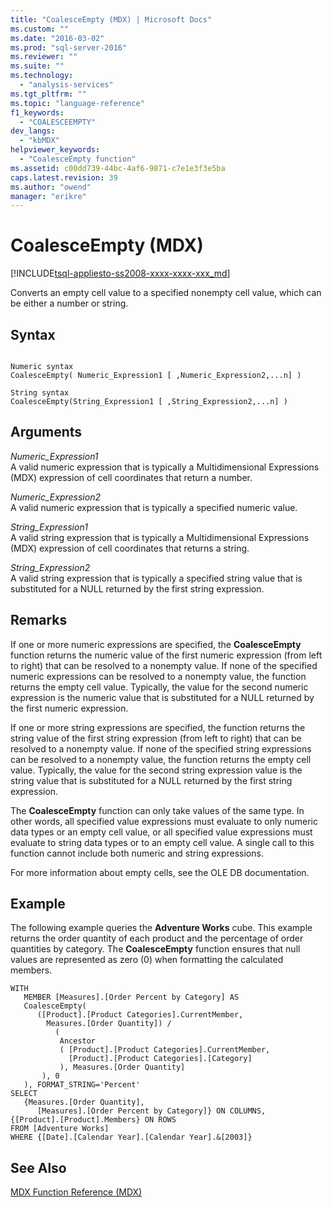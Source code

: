 ```yaml
---
title: "CoalesceEmpty (MDX) | Microsoft Docs"
ms.custom: ""
ms.date: "2016-03-02"
ms.prod: "sql-server-2016"
ms.reviewer: ""
ms.suite: ""
ms.technology: 
  - "analysis-services"
ms.tgt_pltfrm: ""
ms.topic: "language-reference"
f1_keywords: 
  - "COALESCEEMPTY"
dev_langs: 
  - "kbMDX"
helpviewer_keywords: 
  - "CoalesceEmpty function"
ms.assetid: c00dd739-44bc-4af6-9871-c7e1e3f3e5ba
caps.latest.revision: 39
ms.author: "owend"
manager: "erikre"
---
```

# CoalesceEmpty (MDX)
[!INCLUDE[tsql-appliesto-ss2008-xxxx-xxxx-xxx_md](../a9retired/includes/tsql-appliesto-ss2008-xxxx-xxxx-xxx-md.md)]

  Converts an empty cell value to a specified nonempty cell value, which can be either a number or string.  
  
## Syntax  
  
```  
  
Numeric syntax  
CoalesceEmpty( Numeric_Expression1 [ ,Numeric_Expression2,...n] )  
  
String syntax  
CoalesceEmpty(String_Expression1 [ ,String_Expression2,...n] )  
```  
  
## Arguments  
 *Numeric_Expression1*  
 A valid numeric expression that is typically a Multidimensional Expressions (MDX) expression of cell coordinates that return a number.  
  
 *Numeric_Expression2*  
 A valid numeric expression that is typically a specified numeric value.  
  
 *String_Expression1*  
 A valid string expression that is typically a Multidimensional Expressions (MDX) expression of cell coordinates that returns a string.  
  
 *String_Expression2*  
 A valid string expression that is typically a specified string value that is substituted for a NULL returned by the first string expression.  
  
## Remarks  
 If one or more numeric expressions are specified, the **CoalesceEmpty** function returns the numeric value of the first numeric expression (from left to right) that can be resolved to a nonempty value. If none of the specified numeric expressions can be resolved to a nonempty value, the function returns the empty cell value. Typically, the value for the second numeric expression is the numeric value that is substituted for a NULL returned by the first numeric expression.  
  
 If one or more string expressions are specified, the function returns the string value of the first string expression (from left to right) that can be resolved to a nonempty value. If none of the specified string expressions can be resolved to a nonempty value, the function returns the empty cell value. Typically, the value for the second string expression value is the string value that is substituted for a NULL returned by the first string expression.  
  
 The **CoalesceEmpty** function can only take values of the same type. In other words, all specified value expressions must evaluate to only numeric data types or an empty cell value, or all specified value expressions must evaluate to string data types or to an empty cell value. A single call to this function cannot include both numeric and string expressions.  
  
 For more information about empty cells, see the OLE DB documentation.  
  
## Example  
 The following example queries the **Adventure Works** cube. This example returns the order quantity of each product and the percentage of order quantities by category. The **CoalesceEmpty** function ensures that null values are represented as zero (0) when formatting the calculated members.  
  
```  
WITH   
   MEMBER [Measures].[Order Percent by Category] AS  
   CoalesceEmpty(   
      ([Product].[Product Categories].CurrentMember,  
        Measures.[Order Quantity]) /   
          (  
           Ancestor  
           ( [Product].[Product Categories].CurrentMember,   
             [Product].[Product Categories].[Category]  
           ), Measures.[Order Quantity]  
       ), 0  
   ), FORMAT_STRING='Percent'  
SELECT   
   {Measures.[Order Quantity],  
      [Measures].[Order Percent by Category]} ON COLUMNS,  
{[Product].[Product].Members} ON ROWS  
FROM [Adventure Works]  
WHERE {[Date].[Calendar Year].[Calendar Year].&[2003]}  
```  
  
## See Also  
 [MDX Function Reference &#40;MDX&#41;](../mdx/mdx-function-reference-mdx.md)  
  
  